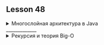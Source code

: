 ## Lesson 48


<details>
<summary>Многослойная архитектура в Java</summary>

# Многослойная архитектура в Java

## Цели урока

### Понять принципы многослойной архитектуры

Многослойная архитектура — это подход к разработке программного обеспечения, при котором приложение разделяется на
отдельные слои, каждый из которых имеет свои задачи и ответственность. Это помогает организовать код таким образом,
чтобы он был более управляемым, модульным и легким в тестировании и поддержке. Основные слои включают:

- **Слой представления (Presentation Layer)**: Отвечает за взаимодействие с пользователем, отображение данных и
  интерпретацию пользовательских команд.
- **Слой бизнес-логики (Business Logic Layer)**: Содержит логику обработки данных, которая определяет правила работы
  приложения.
- **Слой доступа к данным (Data Access Layer)**: Обеспечивает доступ к данным, хранящимся в базе данных или других
  хранилищах, скрывая детали реализации.

### Научиться выделять сервисы, репозитории и модели в Java-проектах

- **Модели (Models)**: Классы, представляющие структуру данных, с которыми работает приложение. Например, класс `User`
  может представлять пользователя с полями для имени, электронной почты и т.д.
- **Репозитории (Repositories)**: Интерфейсы и их реализации, которые обеспечивают абстракцию для доступа к данным,
  скрывая за собой запросы к базе данных. Это позволяет легко изменять способы хранения данных без внесения изменений в
  бизнес-логику.
- **Сервисы (Services)**: Компоненты, содержащие бизнес-логику приложения. Они работают с моделями и репозиториями для
  выполнения операций, таких как регистрация пользователя, обработка заказов и т.д.

### Применить полученные знания на практическом примере

На практике мы реализуем простое приложение, используя многослойную архитектуру. Например, приложение для управления
библиотекой, где будет необходимо:

- Определить модели для представления книг, авторов и читателей.
- Создать репозитории для обращения к базе данных для этих сущностей.
- Разработать сервисы, которые будут использовать репозитории для выполнения операций, таких как добавление новой книги
  в каталог или регистрация читателя в системе.
  Это поможет студентам понять, как применять многослойную архитектуру на практике, и увидеть преимущества такого
  подхода в реальной разработке.

## Введение

### Обзор концепции многослойной архитектуры

Многослойная архитектура — это популярный подход в разработке программного обеспечения, который предполагает разделение
приложения на отдельные слои, где каждый слой выполняет свою уникальную функцию. Этот подход облегчает разработку,
тестирование, управление и поддержку приложения за счет четкого разделения ответственности между компонентами.
Многослойная архитектура позволяет разработчикам и командам работать над разными частями приложения параллельно,
минимизируя риски и упрощая интеграцию.

### Почему многослойная архитектура важна для крупных проектов

Для крупных проектов многослойная архитектура является ключом к успешной разработке и поддержке по нескольким причинам:

- **Масштабируемость**: Легко добавлять новые функции и модули, не затрагивая существующую логику.
- **Облегченная поддержка**: Изменения в одном слое вносятся независимо, что уменьшает вероятность ошибок и упрощает
  обновления.
- **Гибкость**: Возможность заменять или модифицировать отдельные слои без влияния на остальные части системы.
- **Тестируемость**: Проще писать и поддерживать тесты для отдельных компонентов.

### Слои архитектуры: представление, бизнес-логика (сервисы), доступ к данным (репозитории)

- **Слой представления (Presentation Layer)**: Отвечает за взаимодействие с пользователем. Здесь реализуются интерфейсы
  приложения, включая веб-страницы и мобильные приложения.
- **Слой бизнес-логики (Business Logic Layer)**: Содержит основную функциональность приложения. Этот слой обрабатывает
  запросы пользователя, выполняя соответствующие операции через сервисы, такие как обработка заказов или управление
  аккаунтами.
- **Слой доступа к данным (Data Access Layer)**: Обеспечивает связь с источниками данных, такими как базы данных и
  внешние сервисы. Репозитории в этом слое инкапсулируют логику запросов к данным, предоставляя абстрактный интерфейс
  для работы с ними.

Эти слои работают вместе, чтобы создать структурированное и эффективно функционирующее приложение, где каждая часть
специализируется на выполнении своих задач и взаимодействует с другими только через строго определенные интерфейсы.

## Основные понятия

### Модель (Model)

Модель в многослойной архитектуре — это представление данных, с которыми работает приложение. Модели описывают структуру
данных через классы и объекты, включая их атрибуты и поведение. В контексте Java, модель обычно реализуется в виде
классов с приватными полями и публичными методами для доступа (getters) и изменения (setters) этих полей. Модели служат
для передачи данных между слоями приложения, позволяя, например, сервисам обрабатывать данные пользователя или
информацию о продуктах.

### Репозиторий (Repository)

Репозиторий в многослойной архитектуре — это компонент, отвечающий за доступ к данным. Он предоставляет абстракцию над
слоем хранения данных, таким как база данных, позволяя сервисному слою взаимодействовать с данными без необходимости
знать о конкретных деталях реализации доступа к данным. Репозитории содержат методы для выполнения операций с данными,
таких как создание, чтение, обновление и удаление (CRUD). Использование репозиториев способствует отделению
бизнес-логики от деталей реализации доступа к данным, упрощая разработку и поддержку приложения.

### Сервис (Service)

Сервисный слой в многослойной архитектуре содержит бизнес-логику приложения. Сервисы обрабатывают бизнес-операции,
используя модели и репозитории. Сервисный слой отвечает за выполнение бизнес-правил и обеспечивает логику, необходимую
для выполнения операций, специфичных для приложения. Например, в приложении для электронной коммерции сервис может
обрабатывать оформление заказа, включая проверку наличия товара на складе, расчет стоимости доставки и обработку
платежей. Сервисы могут взаимодействовать с одним или несколькими репозиториями для получения и сохранения данных, а
также могут вызывать другие сервисы для выполнения сложных операций.

## Разбор слоев архитектуры

### Модель

#### Определение классов модели

Классы модели в Java обычно определяются с использованием публичных классов, которые инкапсулируют данные приложения.
Эти классы содержат приватные поля для хранения данных и публичные методы для доступа и изменения этих данных (геттеры и
сеттеры). Модели могут также включать бизнес-логику, относящуюся непосредственно к данным.

#### Примеры моделей: User, Product, Order

- **User**: представляет пользователя системы с полями для имени, электронной почты и пароля.
- **Product**: описывает продукт с полями для наименования, цены и описания.
- **Order**: представляет заказ, содержащий информацию о покупателе, списке заказанных продуктов и статусе заказа.

### Репозиторий

#### Роль репозитория в архитектуре

Репозиторий служит мостом между слоем бизнес-логики и слоем хранения данных, предоставляя абстрактный интерфейс для
запросов к данным. Это позволяет изменять способы хранения данных без влияния на бизнес-логику.

#### Пример создания интерфейса репозитория и его реализации

```java
public interface UserRepository {
    User findById(Long id);

    void save(User user);
}

public class UserRepositoryImpl implements UserRepository {
    @Override
    public User findById(Long id) {
        // Реализация метода для поиска пользователя по ID
    }

    @Override
    public void save(User user) {
        // Реализация метода для сохранения пользователя в базе данных
    }
}
```

### Сервис

#### Задачи сервисного слоя

Сервисный слой отвечает за выполнение бизнес-логики приложения, обработку правил и операций, специфичных для бизнеса. Он
использует модели для представления данных и репозитории для их сохранения и извлечения.

#### Создание сервиса: интерфейс и реализация

```java
public interface UserService {
    User registerUser(User user);
}

public class UserServiceImpl implements UserService {
    private UserRepository userRepository;

    public UserServiceImpl(UserRepository userRepository) {
        this.userRepository = userRepository;
    }

    @Override
    public User registerUser(User user) {
        // Логика регистрации пользователя
        userRepository.save(user);
        return user;
    }
}
```

Взаимодействие сервиса с репозиторием
Сервисный слой взаимодействует с репозиторием для выполнения операций с данными. В примере выше, `UserServiceImpl`
использует `UserRepository` для сохранения пользователя в базе данных. Это демонстрирует, как сервисы могут использовать
репозитории для доступа к данным и их манипуляции, обеспечивая при этом выполнение бизнес-правил и логики.

</details>
_____________

<details>
<summary>Рекурсия и теория Big-O</summary>
<details>
<summary>Рекурсия</summary>

## Рекурсия

## Введение в рекурсию

Рекурсия в программировании — это когда функция вызывает сама себя для решения подзадачи. Рекурсия часто используется
для решения задач, которые можно разбить на более мелкие, однотипные задачи.

### Определение рекурсии

Рекурсивная функция — это функция, которая для решения задачи вызывает сама себя с новым набором параметров.

### Примеры рекурсивных функций

- Факториал числа:  `n! = n * (n-1)! `
- Быстрое возведение в степень: `a^n = a * a^{(n-1)} `
- Вычисление чисел Фибоначчи: `F(n) = F(n-1) + F(n-2)`

### Основные компоненты рекурсивной функции

1. **Базовый случай**: условие, при котором рекурсия остановится. Без базового случая функция будет вызывать сама себя
   бесконечно.
2. **Рекурсивный случай**: вызов функции самой себя с новым набором параметров.

### Важность предотвращения бесконечной рекурсии

Бесконечная рекурсия может привести к переполнению стека и аварийному завершению программы. Чтобы избежать этого, важно
всегда иметь базовый случай и убедиться, что каждый рекурсивный вызов приближает нас к нему.

## Примеры рекурсивных задач

Рекурсия может быть использована для решения разнообразных задач в программировании. Давайте рассмотрим несколько
классических примеров.

### Факториал числа

Факториал числа  `n` , обозначаемый как `n!`, — это произведение всех положительных целых чисел от `1` до `n`.

```java
    int factorial(int n){
        if(n<=1){
        return 1; // базовый случай
        }
        return n*factorial(n-1); // рекурсивный случай
        }
```

Функция `factorial` вызывает сама себя с уменьшенным на единицу параметром, пока не достигнет базового случая.

### Числа Фибоначчи

Числа Фибоначчи — это последовательность чисел, в которой каждое число является суммой двух предыдущих.

```java
int fibonacci(int n){
    if(n<=1){
        return n; // базовые случаи
    }
    return fibonacci(n-1)+fibonacci(n-2); // рекурсивный случай
}
```

Функция `fibonacci` вызывает сама себя дважды с параметрами  `n - 1` и `n - 2` , пока не достигнет базовых случаев.

### Поиск в глубину в графе или дереве

Рекурсия также часто используется для обхода структур данных, таких как графы и деревья.

<details style="margin-left: 20px;">
<summary>Пример кода:</summary>

```java
package algorithms.lesson10trees;


import java.util.*;

// пример бинарного дерева с рекурсивным обходом в глубину
public class BinaryTree {
    public static void main(String[] params) {
        Tree root =
                new Tree(20,
                        new Tree(7,
                                new Tree(4, null, new Tree(6)), new Tree(9)),
                        new Tree(35,
                                new Tree(31, new Tree(28), null),
                                new Tree(40, new Tree(38), new Tree(52))));

        System.out.println("Сумма дерева: " + Tree.sumWide(root));
        //System.out.println(root.sumRecursive(root));

        Set<Integer> treeSet = new TreeSet<>();
        Map<Integer, Integer> treeMap = new TreeMap<>();
    }

    static class Tree {
        int value;
        Tree left;
        Tree right;

        public Tree(int value, Tree left, Tree right) {
            this.value = value;
            this.left = left;
            this.right = right;
        }

        public Tree(int value) {
            this.value = value;
        }

        // пример бинарного дерева с рекурсивным обходом в глубину
        public int sumRecursive(Tree root) {
            int summ = root.value;

            System.out.println(root.value);

            if (root.left != null) {
                summ += sumRecursive(root.left);
            }

            if (root.right != null) {
                summ += sumRecursive(root.right);
            }
            return summ;
        }

        // пример бинарного дерева с итеративным обходом в глубину
        public static int sumDeep(Tree root) {
            Stack<Tree> stack = new Stack<>();
            stack.push(root);

            int summ = 0;

            while (!stack.isEmpty()) {
                Tree node = stack.pop();

                System.out.println(node.value);

                summ = summ + node.value;

                if (node.right != null) {
                    stack.push(node.right);
                }

                if (node.left != null) {
                    stack.push(node.left);
                }
            }
            return summ;
        }

        // пример бинарного дерева с итеративным обходом в ширину
        public static int sumWide(Tree root) {
            Queue<Tree> queue = new LinkedList<>();
            queue.add(root);

            int summ = 0;

            while (!queue.isEmpty()) {
                Tree node = queue.remove();

                System.out.println(node.value);

                summ = summ + node.value;

                if (node.left != null) {
                    queue.add(node.left);
                }

                if (node.right != null) {
                    queue.add(node.right);
                }
            }
            return summ;
        }
    }
}
```

</details>

## Преимущества и недостатки рекурсии

Рекурсия — мощный инструмент в программировании, но, как и любой инструмент, он имеет свои преимущества и недостатки.

### Преимущества рекурсии

1. **Понятность и Чистота Кода**: Рекурсивные решения часто бывают более прямолинейными и легче для понимания, особенно
   когда задача естественным образом разделяется на подзадачи.
2. **Упрощение Сложных Задач**: Некоторые задачи сложно решить итеративно, но они становятся гораздо более управляемыми
   при использовании рекурсии.
3. **Мощь и Гибкость**: Рекурсия позволяет решать сложные задачи, такие как обход деревьев и графов, с минимальным
   объемом кода.

### Недостатки рекурсии

1. **Потребление Памяти**: Каждый рекурсивный вызов требует дополнительного пространства в стеке вызовов, что может
   привести к переполнению стека при большой глубине рекурсии.
2. **Временные Затраты**: Рекурсивные вызовы могут быть менее эффективными по сравнению с итеративными решениями из-за
   дополнительных затрат на вызов функции и возврат из нее.
3. **Сложность Отладки**: Рекурсивный код может быть сложнее отлаживать и понимать, особенно для тех, кто не привык к
   такому стилю программирования.

Как и в случае с любым инструментом в программировании, важно понимать, когда рекурсия является лучшим выбором, и когда
стоит отдать предпочтение итеративным методам.

## Оптимизация рекурсивных функций

Даже когда рекурсия предоставляет чистое и элегантное решение, важно учитывать ее потребление ресурсов и работать над
оптимизацией для предотвращения излишних затрат на время выполнения и память.

### Мемоизация

Мемоизация — это техника хранения результатов предыдущих вызовов функции для предотвращения их повторного вычисления.

```java
int fibonacci(int n,int[]memo){
        if(n<=1)return n; // базовые случаи
        if(memo[n]!=-1)return memo[n]; // возвращаем сохраненный результат, если он есть
        memo[n]=fibonacci(n-1,memo)+fibonacci(n-2,memo); // сохраняем результат перед возвратом
        return memo[n];
        }
```

Инициализируйте массив `memo` значениями -1 и передайте его в функцию. Результаты каждого вычисления будут сохранены и
повторно использованы, что существенно сократит время выполнения.

### Хвостовая рекурсия

Хвостовая рекурсия происходит, когда рекурсивный вызов является последней операцией в функции. Некоторые компиляторы и
интерпретаторы оптимизируют хвостовую рекурсию, сокращая использование стека.

```java
int factorial(int n,int accumulator=1){
        if(n<=1)return accumulator;
        return factorial(n-1,n*accumulator); // хвостовой рекурсивный вызов
        }

```

В этом примере состояние вычисления хранится в аккумуляторе, и нет необходимости сохранять предыдущие состояния функции
на стеке.

### Оценка производительности

После внесения оптимизаций важно оценить производительность рекурсивной функции, сравнив ее с итеративными аналогами и
убедившись, что она соответствует требованиям к производительности вашего приложения.

Оптимизация рекурсивных функций требует понимания их работы и того, как они взаимодействуют с системой. Правильное
применение этих техник может привести к более эффективному и быстрому коду.

<details style="margin-left: 20px;">
<summary>Пример кода:</summary>

```java
public class PerformanceComparison {

    public static void main(String[] args) {
        int number = 100; // Выберите число для вычисления факториала. Будьте осторожны с большими числами, так как это может привести к переполнению стека в рекурсивном методе.

        // Измерение времени для итеративного метода
        long startTime = System.nanoTime();
        long iterativeResult = factorialIterative(number);
        long endTime = System.nanoTime();
        long durationIterative = endTime - startTime;

        System.out.println("Итеративный метод: " + iterativeResult + ", Время выполнения: " + durationIterative + " наносекунд");

        // Измерение времени для рекурсивного метода
        startTime = System.nanoTime();
        long recursiveResult = factorialRecursive(number);
        endTime = System.nanoTime();
        long durationRecursive = endTime - startTime;

        System.out.println("Рекурсивный метод: " + recursiveResult + ", Время выполнения: " + durationRecursive + " наносекунд");
    }

    public static long factorialRecursive(int n) {
        if (n <= 1) return 1;
        return n * factorialRecursive(n - 1);
    }

    public static long factorialIterative(int n) {
        long result = 1;
        for (int i = 1; i <= n; i++) {
            result *= i;
        }
        return result;
    }
}
```

</details>

## Применение рекурсии

Рекурсия широко используется в программировании и может быть очень эффективной для определенных типов задач.

### Алгоритмы поиска и обхода

- **Бинарный поиск**: Рекурсивное деление массива пополам до нахождения искомого элемента.
- **Обход дерева**: Применение обхода в глубину (Depth-First Search, DFS) для деревьев и графов.

### Алгоритмы сортировки

- **Быстрая сортировка**: Рекурсивное деление массива и его сортировка.
- **Сортировка слиянием**: Рекурсивное деление массива, сортировка и последующее слияние.

### Математические задачи

- **Вычисление факториала**: `n! = n * (n-1)!`
- **Числа Фибоначчи**: `F(n) = F(n-1) + F(n-2)`

### Работа со структурами данных

- Рекурсивный обход деревьев и графов.
- Алгоритмы на графах, например, поиск кратчайшего пути.

### Алгоритмы разделения и завоевания

- Быстрая сортировка и сортировка слиянием – яркие примеры.

### Рекурсия в графических интерфейсах

- Создание фракталов и других визуальных эффектов.

### В программировании компиляторов

- Рекурсивный спуск при синтаксическом анализе.

### Игры и решение головоломок

- Алгоритмы для Ханойской башни и других головоломок.
- Алгоритмы для игр с рекурсивной логикой.

## Преимущества и недостатки рекурсии

### Преимущества:

1. **Простота и чистота кода**: Рекурсивные решения часто более лаконичны и понятны.
2. **Прямое отображение математических определений**: Многие математические формулы естественно выражаются через
   рекурсию.

### Недостатки:

1. **Эффективность**: Рекурсивные вызовы могут быть менее эффективными и тратить больше ресурсов, особенно если
   отсутствует оптимизация хвостовой рекурсии.
2. **Ограничение стека**: Глубокие рекурсивные вызовы могут привести к переполнению стека.

### Заключение

Рекурсия – мощный инструмент, но важно понимать ее ограничения и уметь определять, когда лучше использовать итеративные
методы. В некоторых случаях комбинация рекурсии и мемоизации может предложить оптимальное решение, сохраняя простоту
рекурсивного подхода и повышая производительность.
</details>

<details>
<summary>Временная Сложность и Нотация "Большое О"</summary>

# Временная Сложность и Нотация "Большое О"

## Определение

**Большое О (O-нотация)** — это математическая нотация, используемая в информатике для описания ограничения сверху на
временную сложность алгоритма как функцию от размера входных данных. Она дает верхнюю границу времени выполнения,
показывая наихудший случай выполнения алгоритма.

Примеры

- `O(1)`: Время выполнения константно. Пример: доступ к элементу массива по индексу.
- `O(log n)`: Время выполнения растет логарифмически по отношению к размеру входных данных. Пример: бинарный поиск.
- `O(n)`: Время выполнения растет линейно с увеличением размера входных данных. Пример: линейный поиск.
- `O(n log n)`: Время выполнения растет линейно-логарифмически. Пример: сортировка слиянием.
- `O(n^2)`: Время выполнения растет квадратично. Пример: сортировка пузырьком.
- `O(2^n)`: Время выполнения растет экспоненциально. Пример: рекурсивное вычисление чисел Фибоначчи.

## Зачем Это Нужно

Понимание временной сложности алгоритмов позволяет программистам делать обоснованные выборы в отношении алгоритмов и
структур данных, что в свою очередь влияет на производительность и эффективность программ.

## Рекурсия и Большое О

В случае рекурсивных алгоритмов, Большое О может помочь понять, как изменится время выполнения с увеличением размера
входных данных и глубины рекурсии. Рекурсивные алгоритмы могут иметь высокую временную сложность из-за множественных
вызовов функций и использования дополнительной памяти в стеке вызовов.

## Важные Моменты

Большое О описывает наихудший случай: Важно понимать, что Большое О дает оценку наихудшего случая выполнения, а не
среднего или наилучшего.
Константы и Меньшие Слагаемые Игнорируются: В Большом О константы и меньшие слагаемые игнорируются.
Например, `O(2n + 5)`
упрощается до `O(n)`.
Заключение
Большое О является критически важным инструментом для оценки эффективности алгоритмов. Понимание временной сложности
алгоритма помогает программистам принимать обоснованные решения при выборе алгоритмов и структур данных, что, в свою
очередь, может значительно повлиять на производительность программы.

## Математическая сложность

- Константная сложность `O(1)`
  Это означает, что время выполнения алгоритма не зависит от размера входных данных. Независимо от того, насколько
  велики или малы входные данные, алгоритм будет выполняться за одинаковое количество времени. Примером может служить
  доступ к элементу массива по индексу.

- Линейная сложность `O(n)`
  Время выполнения алгоритма пропорционально размеру входных данных. Например, если у нас есть массив из n элементов, и
  мы хотим пройтись по всем элементам и что-то с ними сделать, время выполнения будет пропорционально n. Пример: поиск
  элемента в неотсортированном массиве.

- Степенная сложность `O(n^k)`, где `k` - константа
  Время выполнения алгоритма пропорционально размеру входных данных, возведенному в степень `k`. Это более медленно, чем
  линейная сложность, и часто встречается в алгоритмах с вложенными циклами. Пример: пузырьковая сортировка имеет
  сложность O(n^2).

- Логарифмическая сложность `O(log(n))`
  Время выполнения алгоритма пропорционально логарифму от размера входных данных. Это означает, что при увеличении
  входных данных в k раз, время выполнения увеличится только на константу. Пример: бинарный поиск в отсортированном
  массиве.

- Факториальная сложность `O(n!)`
  Время выполнения алгоритма растет факториально с увеличением размера входных данных. Это одна из самых медленных форм
  роста времени выполнения, и такие алгоритмы становятся непрактичными даже при относительно небольших значениях n.
  Пример: решение задачи коммивояжера методом полного перебора всех возможных маршрутов.

Каждый из этих типов сложности описывает, как время выполнения алгоритма изменяется в зависимости от размера входных
данных, и помогает разработчикам понять, какой алгоритм лучше всего подходит для решения конкретной задачи.

![img.png](img.png)
</details>
</details>
